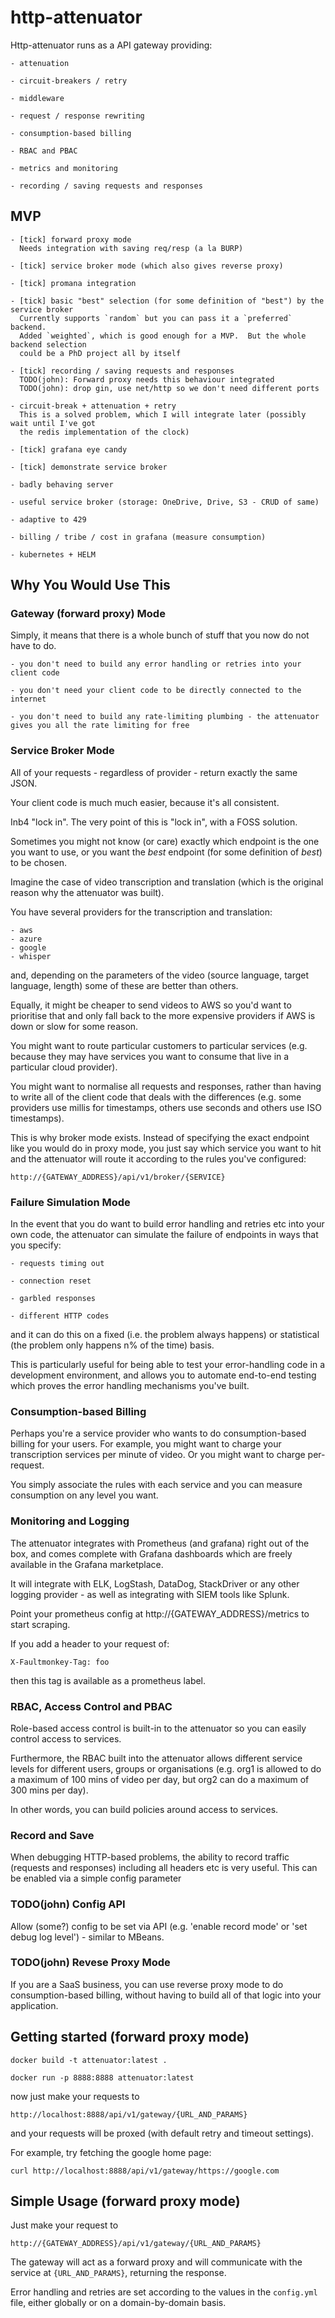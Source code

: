 # http-attenuator

Http-attenuator runs as a API gateway providing:

    - attenuation

    - circuit-breakers / retry

    - middleware

    - request / response rewriting

    - consumption-based billing

    - RBAC and PBAC

    - metrics and monitoring

    - recording / saving requests and responses

## MVP
    - [tick] forward proxy mode
      Needs integration with saving req/resp (a la BURP)

    - [tick] service broker mode (which also gives reverse proxy)

    - [tick] promana integration

    - [tick] basic "best" selection (for some definition of "best") by the service broker
      Currently supports `random` but you can pass it a `preferred` backend.
      Added `weighted`, which is good enough for a MVP.  But the whole backend selection
      could be a PhD project all by itself

    - [tick] recording / saving requests and responses
      TODO(john): Forward proxy needs this behaviour integrated
      TODO(john): drop gin, use net/http so we don't need different ports

    - circuit-break + attenuation + retry
      This is a solved problem, which I will integrate later (possibly wait until I've got
      the redis implementation of the clock)

    - [tick] grafana eye candy

    - [tick] demonstrate service broker

    - badly behaving server

    - useful service broker (storage: OneDrive, Drive, S3 - CRUD of same)

    - adaptive to 429
    
    - billing / tribe / cost in grafana (measure consumption)

    - kubernetes + HELM

## Why You Would Use This

### Gateway (forward proxy) Mode
Simply, it means that there is a whole bunch of stuff that you now do not have to do.

    - you don't need to build any error handling or retries into your client code

    - you don't need your client code to be directly connected to the internet

    - you don't need to build any rate-limiting plumbing - the attenuator gives you all the rate limiting for free

### Service Broker Mode
All of your requests - regardless of provider - return exactly the same JSON.

Your client code is much much easier, because it's all consistent.

Inb4 "lock in".  The very point of this is "lock in", with a FOSS solution.

Sometimes you might not know (or care) exactly which endpoint is the one you want to use,
or you want the _best_ endpoint (for some definition of _best_) to be chosen.

Imagine the case of video transcription and translation (which is the original reason why the
attenuator was built).

You have several providers for the transcription and translation:

    - aws
    - azure
    - google
    - whisper

and, depending on the parameters of the video (source language, target language, length) some of these are better than others.

Equally, it might be cheaper to send videos to AWS so you'd want to prioritise that and only fall back to the more expensive providers if AWS is down or slow for some reason.

You might want to route particular customers to particular services (e.g. because they may have services you want to consume that live in a particular cloud provider).

You might want to normalise all requests and responses, rather than having to write all of the client code that deals with the differences (e.g. some providers use millis for timestamps, others use seconds and others use ISO timestamps).

This is why broker mode exists.  Instead of specifying the exact endpoint like you would do in proxy mode, you just say which service you want to hit and the attenuator will route it according to the rules you've configured:

    http://{GATEWAY_ADDRESS}/api/v1/broker/{SERVICE}


### Failure Simulation Mode
In the event that you do want to build error handling and retries etc into your own code, the
attenuator can simulate the failure of endpoints in ways that you specify:

    - requests timing out

    - connection reset

    - garbled responses

    - different HTTP codes

and it can do this on a fixed (i.e. the problem always happens) or statistical (the problem
only happens n% of the time) basis.

This is particularly useful for being able to test your error-handling code in a development
environment, and allows you to automate end-to-end testing which proves the error handling
mechanisms you've built.

### Consumption-based Billing
Perhaps you're a service provider who wants to do consumption-based billing for your users.  For example, you might want to charge your transcription services per minute of video.  Or you might want to charge per-request.

You simply associate the rules with each service and you can measure consumption on any level you want.

### Monitoring and Logging
The attenuator integrates with Prometheus (and grafana) right out of the box, and comes complete with Grafana dashboards which are freely available in the Grafana marketplace.

It will integrate with ELK, LogStash, DataDog, StackDriver or any other logging provider - as well as integrating with SIEM tools like Splunk.

Point your prometheus config at http://{GATEWAY_ADDRESS}/metrics to start scraping.

If you add a header to your request of:

    X-Faultmonkey-Tag: foo

then this tag is available as a prometheus label.

### RBAC, Access Control and PBAC
Role-based access control is built-in to the attenuator so you can easily control access to services.

Furthermore, the RBAC built into the attenuator allows different service levels for different users, groups or organisations (e.g. org1 is allowed to do a maximum of 100 mins of video per day, but org2 can do a maximum of 300 mins per day).

In other words, you can build policies around access to services.

### Record and Save
When debugging HTTP-based problems, the ability to record traffic (requests and responses) including all headers etc is very useful.  This can be enabled via a simple config parameter

### TODO(john) Config API
Allow (some?) config to be set via API (e.g. 'enable record mode' or 'set debug log level') - similar to MBeans.


### TODO(john) Revese Proxy Mode
If you are a SaaS business, you can use reverse proxy mode to do consumption-based billing, without having to build all of that logic into your application.

## Getting started (forward proxy mode)

    docker build -t attenuator:latest .

    docker run -p 8888:8888 attenuator:latest

now just make your requests to

    http://localhost:8888/api/v1/gateway/{URL_AND_PARAMS}

and your requests will be proxed (with default retry and timeout settings).

For example, try fetching the google home page:

    curl http://localhost:8888/api/v1/gateway/https://google.com

## Simple Usage (forward proxy mode)

Just make your request to

    http://{GATEWAY_ADDRESS}/api/v1/gateway/{URL_AND_PARAMS}

The gateway will act as a forward proxy and will communicate with the service at `{URL_AND_PARAMS}`,
returning the response.

Error handling and retries are set according to the values in the `config.yml` file, either
globally or on a domain-by-domain basis.
